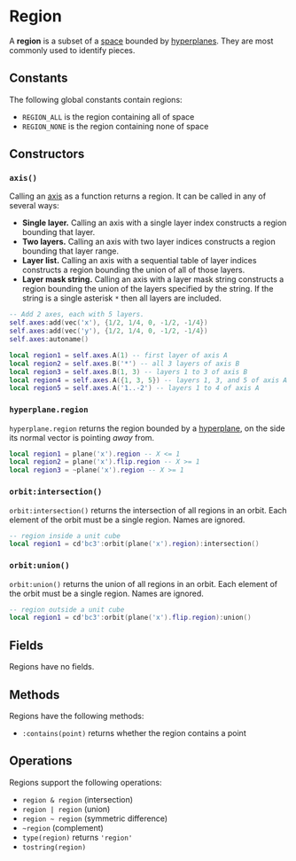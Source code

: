 # Region

A **region** is a subset of a [space](space.md) bounded by [hyperplanes](hyperplane.md). They are most commonly used to identify pieces.

## Constants

The following global constants contain regions:

- `REGION_ALL` is the region containing all of space
- `REGION_NONE` is the region containing none of space

## Constructors

### `axis()`

Calling an [axis](../puzzle-construction/axes.md#axis) as a function returns a region. It can be called in any of several ways:

- **Single layer.** Calling an axis with a single layer index constructs a region bounding that layer.
- **Two layers.** Calling an axis with two layer indices constructs a region bounding that layer range.
- **Layer list.** Calling an axis with a sequential table of layer indices constructs a region bounding the union of all of those layers.
- **Layer mask string.** Calling an axis with a layer mask string constructs a region bounding the union of the layers specified by the string. If the string is a single asterisk `*` then all layers are included.

```lua title="Examples using axis()"
-- Add 2 axes, each with 5 layers.
self.axes:add(vec('x'), {1/2, 1/4, 0, -1/2, -1/4})
self.axes:add(vec('y'), {1/2, 1/4, 0, -1/2, -1/4})
self.axes:autoname()

local region1 = self.axes.A(1) -- first layer of axis A
local region2 = self.axes.B('*') -- all 3 layers of axis B
local region3 = self.axes.B(1, 3) -- layers 1 to 3 of axis B
local region4 = self.axes.A({1, 3, 5}) -- layers 1, 3, and 5 of axis A
local region5 = self.axes.A('1..-2') -- layers 1 to 4 of axis A
```

### `hyperplane.region`

`hyperplane.region` returns the region bounded by a [hyperplane](hyperplane.md), on the side its normal vector is pointing _away_ from.

```lua title="Examples of hyperplane.region"
local region1 = plane('x').region -- X <= 1
local region2 = plane('x').flip.region -- X >= 1
local region3 = ~plane('x').region -- X >= 1
```

### `orbit:intersection()`

`orbit:intersection()` returns the intersection of all regions in an orbit. Each element of the orbit must be a single region. Names are ignored.

```lua title="Examples of orbit:intersection()"
-- region inside a unit cube
local region1 = cd'bc3':orbit(plane('x').region):intersection()
```

### `orbit:union()`

`orbit:union()` returns the union of all regions in an orbit. Each element of the orbit must be a single region. Names are ignored.

```lua title="Examples of orbit:union()"
-- region outside a unit cube
local region1 = cd'bc3':orbit(plane('x').flip.region):union()
```

## Fields

Regions have no fields.

## Methods

Regions have the following methods:

- `:contains(point)` returns whether the region contains a point

## Operations

Regions support the following operations:

- `region & region` (intersection)
- `region | region` (union)
- `region ~ region` (symmetric difference)
- `~region` (complement)
- `type(region)` returns `'region'`
- `tostring(region)`
